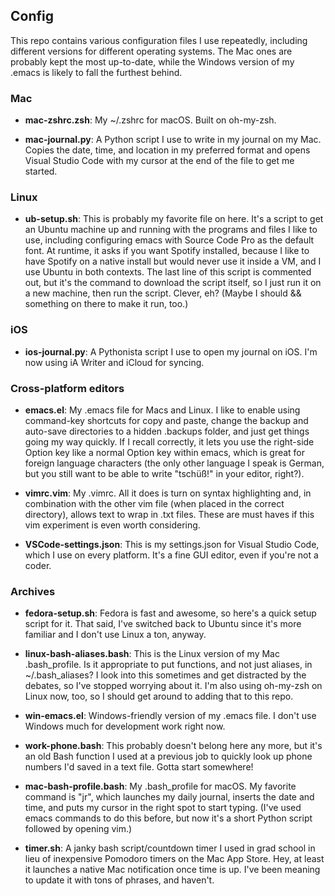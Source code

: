 ## Config

This repo contains various configuration files I use repeatedly, including different versions for different operating systems. The Mac ones are probably kept the most up-to-date, while the Windows version of my .emacs is likely to fall the furthest behind.

### Mac
* **mac-zshrc.zsh**: My ~/.zshrc for macOS. Built on oh-my-zsh.

* **mac-journal.py**: A Python script I use to write in my journal on my Mac. Copies the date, time, and location in my preferred format and opens Visual Studio Code with my cursor at the end of the file to get me started.

### Linux
* **ub-setup.sh**: This is probably my favorite file on here. It's a script to get an Ubuntu machine up and running with the programs and files I like to use, including configuring emacs with Source Code Pro as the default font. At runtime, it asks if you want Spotify installed, because I like to have Spotify on a native install but would never use it inside a VM, and I use Ubuntu in both contexts. The last line of this script is commented out, but it's the command to download the script itself, so I just run it on a new machine, then run the script. Clever, eh? (Maybe I should && something on there to make it run, too.)

### iOS
* **ios-journal.py**: A Pythonista script I use to open my journal on iOS. I'm now using iA Writer and iCloud for syncing.

### Cross-platform editors
* **emacs.el**: My .emacs file for Macs and Linux. I like to enable using command-key shortcuts for copy and paste, change the backup and auto-save directories to a hidden .backups folder, and just get things going my way quickly. If I recall correctly, it lets you use the right-side Option key like a normal Option key within emacs, which is great for foreign language characters (the only other language I speak is German, but you still want to be able to write "tschüß!" in your editor, right?).

* **vimrc.vim**: My .vimrc. All it does is turn on syntax highlighting and, in combination with the other vim file (when placed in the correct directory), allows text to wrap in .txt files. These are must haves if this vim experiment is even worth considering.

* **VSCode-settings.json**: This is my settings.json for Visual Studio Code, which I use on every platform. It's a fine GUI editor, even if you're not a coder.

### Archives
* **fedora-setup.sh**: Fedora is fast and awesome, so here's a quick setup script for it. That said, I've switched back to Ubuntu since it's more familiar and I don't use Linux a ton, anyway.

* **linux-bash-aliases.bash**: This is the Linux version of my Mac .bash_profile. Is it appropriate to put functions, and not just aliases, in ~/.bash_aliases? I look into this sometimes and get distracted by the debates, so I've stopped worrying about it. I'm also using oh-my-zsh on Linux now, too, so I should get around to adding that to this repo.

* **win-emacs.el**: Windows-friendly version of my .emacs file. I don't use Windows much for development work right now.

* **work-phone.bash**: This probably doesn't belong here any more, but it's an old Bash function I used at a previous job to quickly look up phone numbers I'd saved in a text file. Gotta start somewhere!

* **mac-bash-profile.bash**: My .bash_profile for macOS. My favorite command is "jr", which launches my daily journal, inserts the date and time, and puts my cursor in the right spot to start typing. (I've used emacs commands to do this before, but now it's a short Python script followed by opening vim.)

* **timer.sh**: A janky bash script/countdown timer I used in grad school in lieu of inexpensive Pomodoro timers on the Mac App Store. Hey, at least it launches a native Mac notification once time is up. I've been meaning to update it with tons of phrases, and haven't.